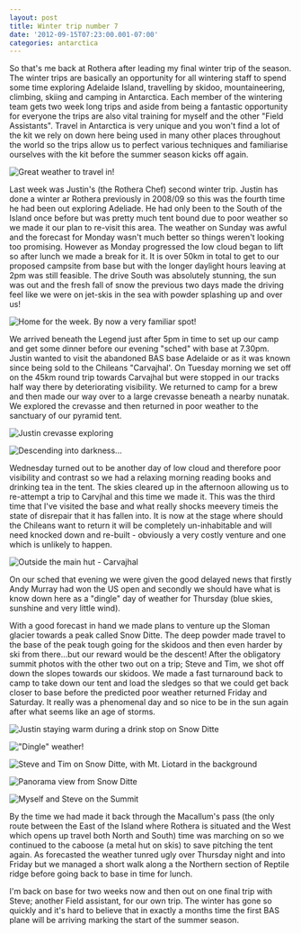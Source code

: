 ```yaml
---
layout: post
title: Winter trip number 7
date: '2012-09-15T07:23:00.001-07:00'
categories: antarctica
---
```


So that's me back at Rothera after leading my final winter trip of the season. The winter trips are basically an opportunity for all wintering staff to spend some time exploring Adelaide Island, travelling by skidoo, mountaineering, climbing, skiing and camping in Antarctica. Each member of the wintering team gets two week long trips and aside from being a fantastic opportunity for everyone the trips are also vital training for myself and the other "Field Assistants". Travel in Antarctica is very unique and you won't find a lot of the kit we rely on down here being used in many other places throughout the world so the trips allow us to perfect various techniques and familiarise ourselves with the kit before the summer season kicks off again.![Great weather to travel in!](/photos/blogger-posts/DSC03727.JPG)Last week was Justin's (the Rothera Chef) second winter trip. Justin has done a winter ar Rothera previously in 2008/09 so this was the fourth time he had been out exploring Adeliade. He had only been to the South of the Island once before but was pretty much tent bound due to poor weather so we made it our plan to re-visit this area. The weather on Sunday was awful and the forecast for Monday wasn't much better so things weren't looking too promising. However as Monday progressed the low cloud began to lift so after lunch we made a break for it. It is over 50km in total to get to our proposed campsite from base but with the longer daylight hours leaving at 2pm was still feasible. The drive South was absolutely stunning, the sun was out and the fresh fall of snow the previous two days made the driving feel like we were on jet-skis in the sea with powder splashing up and over us!![Home for the week. By now a very familiar spot!](/photos/blogger-posts/DSC03865.JPG)We arrived beneath the Legend just after 5pm in time to set up our camp and get some dinner before our evening "sched" with base at 7.30pm.Justin wanted to visit the abandoned BAS base Adelaide or as it was known since being sold to the Chileans "Carvajhal'. On Tuesday morning we set off on the 45km round trip towards Carvajhal but were stopped in our tracks half way there by deteriorating visibility. We returned to camp for a brew and then made our way over to a large crevasse beneath a nearby nunatak. We explored the crevasse and then returned in poor weather to the sanctuary of our pyramid tent.![Justin crevasse exploring](/photos/blogger-posts/DSC03800.jpg)![Descending into darkness...](/photos/blogger-posts/DSC03764.jpg)Wednesday turned out to be another day of low cloud and therefore poor visibility and contrast so we had a relaxing morning reading books and drinking tea in the tent. The skies cleared up in the afternoon allowing us to re-attempt a trip to Carvjhal and this time we made it. This was the third time that I've visited the base and what really shocks meevery timeis the state of disrepair that it has fallen into. It is now at the stage where should the Chileans want to return it will be completely un-inhabitable and will need knocked down and re-built - obviously a very costly venture and one which is unlikely to happen.![Outside the main hut - Carvajhal](/photos/blogger-posts/jacko+trip+073.jpg)On our sched that evening we were given the good delayed news that firstly Andy Murray had won the US open and secondly we should have what is know down here as a "dingle" day of weather for Thursday (blue skies, sunshine and very little wind).With a good forecast in hand we made plans to venture up the Sloman glacier towards a peak called Snow Ditte. The deep powder made travel to the base of the peak tough going for the skidoos and then even harder by ski from there...but our reward would be the descent! After the obligatory summit photos with the other two out on a trip; Steve and Tim, we shot off down the slopes towards our skidoos. We made a fast turnaround back to camp to take down our tent and load the sledges so that we could get back closer to base before the predicted poor weather returned Friday and Saturday. It really was a phenomenal day and so nice to be in the sun again after what seems like an age of storms.![Justin staying warm during a drink stop on Snow Ditte](/photos/blogger-posts/DSC03861.jpg)!["Dingle" weather!](/photos/blogger-posts/DSC03833.jpg)![Steve and Tim on Snow Ditte, with Mt. Liotard in the background](/photos/blogger-posts/DSC03837.jpg)![Panorama view from Snow Ditte](/photos/blogger-posts/DSC03844.JPG)![Myself and Steve on the Summit](/photos/blogger-posts/DSC03851.JPG)By the time we had made it back through the Macallum's pass (the only route between the East of the Island where Rothera is situated and the West which opens up travel both North and South) time was marching on so we continued to the caboose (a metal hut on skis) to save pitching the tent again. As forecasted the weather tunred ugly over Thursday night and into Friday but we managed a short walk along a the Northern section of Reptile ridge before going back to base in time for lunch.I'm back on base for two weeks now and then out on one final trip with Steve; another Field assistant, for our own trip. The winter has gone so quickly and it's hard to believe that in exactly a months time the first BAS plane will be arriving marking the start of the summer season.
